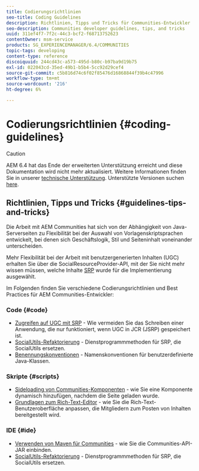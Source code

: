 ```yaml
---
title: Codierungsrichtlinien
seo-title: Coding Guidelines
description: Richtlinien, Tipps und Tricks für Communities-Entwickler
seo-description: Communities developer guidelines, tips, and tricks
uuid: 311ef4f7-7f2c-44c3-bcf2-f68713752623
contentOwner: msm-service
products: SG_EXPERIENCEMANAGER/6.4/COMMUNITIES
topic-tags: developing
content-type: reference
discoiquuid: 244cd43c-a573-495d-b80c-b97ba9d19b75
exl-id: 022043cd-35ed-49b1-b5b4-5cc92d29cef4
source-git-commit: c5b816d74c6f02f85476d16868844f39b4c47996
workflow-type: tm+mt
source-wordcount: '216'
ht-degree: 6%

---
```


# Codierungsrichtlinien  {#coding-guidelines}

>[!CAUTION]
>
>AEM 6.4 hat das Ende der erweiterten Unterstützung erreicht und diese Dokumentation wird nicht mehr aktualisiert. Weitere Informationen finden Sie in unserer [technische Unterstützung](https://helpx.adobe.com/de/support/programs/eol-matrix.html). Unterstützte Versionen suchen [here](https://experienceleague.adobe.com/docs/?lang=de).

## Richtlinien, Tipps und Tricks {#guidelines-tips-and-tricks}

Die Arbeit mit AEM Communities hat sich von der Abhängigkeit von Java-Serverseiten zu Flexibilität bei der Auswahl von Vorlagenskriptsprachen entwickelt, bei denen sich Geschäftslogik, Stil und Seiteninhalt voneinander unterscheiden.

Mehr Flexibilität bei der Arbeit mit benutzergenerierten Inhalten (UGC) erhalten Sie über die SocialResourceProvider-API, mit der Sie nicht mehr wissen müssen, welche Inhalte [SRP](srp.md) wurde für die Implementierung ausgewählt.

Im Folgenden finden Sie verschiedene Codierungsrichtlinien und Best Practices für AEM Communities-Entwickler:

### Code {#code}

* [Zugreifen auf UGC mit SRP](accessing-ugc-with-srp.md) - Wie vermeiden Sie das Schreiben einer Anwendung, die nur funktioniert, wenn UGC in JCR (JSRP) gespeichert ist.
* [SocialUtils-Refaktorierung](socialutils.md) - Dienstprogrammmethoden für SRP, die SocialUtils ersetzen.
* [Benennungskonventionen](naming-conventions.md) - Namenskonventionen für benutzerdefinierte Java-Klassen.

### Skripte {#scripts}

* [Sideloading von Communities-Komponenten](sideloading.md) - wie Sie eine Komponente dynamisch hinzufügen, nachdem die Seite geladen wurde.
* [Grundlagen zum Rich-Text-Editor](rte.md) - wie Sie die Rich-Text-Benutzeroberfläche anpassen, die Mitgliedern zum Posten von Inhalten bereitgestellt wird.

### IDE {#ide}

* [Verwenden von Maven für Communities](maven.md) - wie Sie die Communities-API-JAR einbinden.
* [SocialUtils-Refaktorierung](socialutils.md) - Dienstprogrammmethoden für SRP, die SocialUtils ersetzen.
